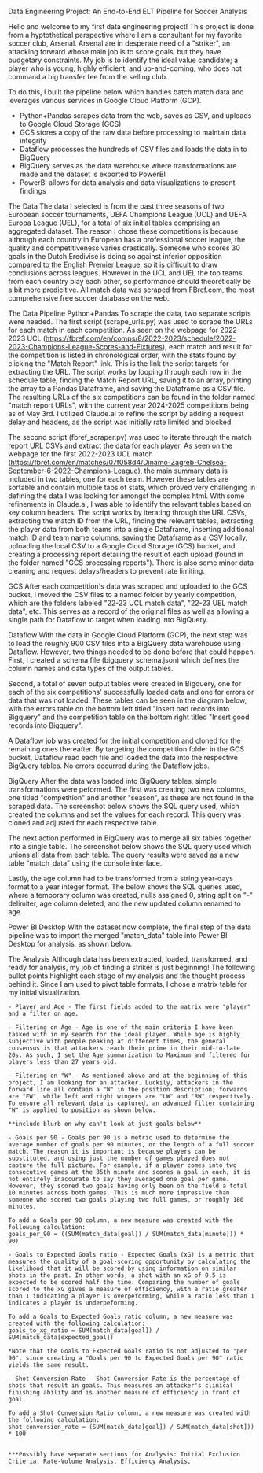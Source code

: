 Data Engineering Project: An End-to-End ELT Pipeline for Soccer Analysis

Hello and welcome to my first data engineering project! This project is done from a hyptothetical perspective where I am a consultant for my favorite soccer club, Arsenal. Arsenal are in desperate need of a "striker", an attacking forward whose main job is to score goals, but they have budgetary constraints. My job is to identify the ideal value candidate; a player who is young, highly efficient, and up-and-coming, who does not command a big transfer fee from the selling club.

To do this, I built the pipeline below which handles batch match data and leverages various services in Google Cloud Platform (GCP).

- Python+Pandas scrapes data from the web, saves as CSV, and uploads to Google Cloud Storage (GCS)
- GCS stores a copy of the raw data before processing to maintain data integrity
- Dataflow processes the hundreds of CSV files and loads the data in to BigQuery
- BigQuery serves as the data warehouse where transformations are made and the dataset is exported to PowerBI
- PowerBI allows for data analysis and data visualizations to present findings

[comment]: <> (Insert pipeline diagram)

The Data
The data I selected is from the past three seasons of two European soccer tournaments, UEFA Champions League (UCL) and UEFA Europa League (UEL), for a total of six initial tables comprising an aggregated dataset. The reason I chose these competitions is because although each country in European has a professional soccer league, the quality and competitiveness varies drastically. Someone who scores 30 goals in the Dutch Eredivise is doing so against inferior opposition compared to the English Premier League, so it is difficult to draw conclusions across leagues. However in the UCL and UEL the top teams from each country play each other, so performance should theoretically be a bit more predicitive. All match data was scraped from FBref.com, the most comprehensive free soccer database on the web.

The Data Pipeline
Python+Pandas
To scrape the data, two separate scripts were needed. The first script (scrape_urls.py) was used to scrape the URLs for each match in each competition. As seen on the webpage for 2022-2023 UCL (https://fbref.com/en/comps/8/2022-2023/schedule/2022-2023-Champions-League-Scores-and-Fixtures), each match and result for the competition is listed in chronological order, with the stats found by clicking the "Match Report" link. This is the link the script targets for extracting the URL. The script works by looping through each row in the schedule table, finding the Match Report URL, saving it to an array, printing the array to a Pandas Dataframe, and saving the Dataframe as a CSV file. The resulting URLs of the six competitions can be found in the folder named "match report URLs", with the current year 2024-2025 competitions being as of May 3rd. I utilized Claude.ai to refine the script by adding a request delay and headers, as the script was initially rate limited and blocked.

The second script (fbref_scraper.py) was used to iterate through the match report URL CSVs and extract the data for each player. As seen on the webpage for the first 2022-2023 UCL match (https://fbref.com/en/matches/07f058d4/Dinamo-Zagreb-Chelsea-September-6-2022-Champions-League), the main summary data is included in two tables, one for each team. However these tables are sortable and contain multiple tabs of stats, which proved very challenging in defining the data I was looking for amongst the complex html. With some refinements in Claude.ai, I was able to identify the relevant tables based on key column headers. The script works by iterating through the URL CSVs, extracting the match ID from the URL, finding the relevant tables, extracting the player data from both teams into a single Dataframe, inserting additional match ID and team name columns, saving the Dataframe as a CSV locally, uploading the local CSV to a Google Cloud Storage (GCS) bucket, and creating a processing report detailing the result of each upload (found in the folder named "GCS processing reports"). There is also some minor data cleaning and request delays/headers to prevent rate limiting.

[comment]: <> (Insert python+pandas GCS upload screenshot)

GCS
After each competition's data was scraped and uploaded to the GCS bucket, I moved the CSV files to a named folder by yearly competition, which are the folders labeled "22-23 UCL match data", "22-23 UEL match data", etc. This serves as a record of the original files as well as allowing a single path for Dataflow to target when loading into BigQuery.

[comment]: <> (Insert GCS buckets screenshot)

Dataflow
With the data in Google Cloud Platform (GCP), the next step was to load the roughly 900 CSV files into a BigQuery data warehouse using Dataflow. However, two things needed to be done before that could happen. First, I created a schema file (bigquery_schema.json) which defines the column names and data types of the output tables.

Second, a total of seven output tables were created in Bigquery, one for each of the six competitions' successfully loaded data and one for errors or data that was not loaded. These tables can be seen in the diagram below, with the errors table on the bottom left titled "Insert bad records into Bigquery" and the competition table on the bottom right titled "Insert good records into Bigquery".

[comment]: <> (Insert Dataflow diagram screenshot)

A Dataflow job was created for the initial competition and cloned for the remaining ones thereafter. By targeting the competition folder in the GCS bucket, Dataflow read each file and loaded the data into the respective BigQuery tables. No errors occurred during the Dataflow jobs.

BigQuery
After the data was loaded into BigQuery tables, simple transformations were peformed. The first was creating two new columns, one titled "competition" and another "season", as these are not found in the scraped data. The screenshot below shows the SQL query used, which created the columns and set the values for each record. This query was cloned and adjusted for each respective table.

[comment]: <> (Insert Bigquery transformations screenshot)

The next action performed in BigQuery was to merge all six tables together into a single table. The screenshot below shows the SQL query used which unions all data from each table. The query results were saved as a new table "match_data" using the console interface.

[comment]: <> (Insert Bigquery merge screenshot)

Lastly, the age column had to be transformed from a string year-days format to a year integer format. The below shows the SQL queries used, where a temporary column was created, nulls assigned 0, string split on "-" delimiter, age column deleted, and the new updated column renamed to age.

[comment]: <> (Insert combined age query screenshots)

Power BI Desktop
With the dataset now complete, the final step of the data pipeline was to import the merged "match_data" table into Power BI Desktop for analysis, as shown below.

[comment]: <> (Insert PowerBI load table screenshot)

The Analysis
Although data has been extracted, loaded, transformed, and ready for analysis, my job of finding a striker is just beginning! The following bullet points highlight each stage of my analysis and the thought process behind it. Since I am used to pivot table formats, I chose a matrix table for my initial visualization.

    - Player and Age - The first fields added to the matrix were "player" and a filter on age.

    - Filtering on Age - Age is one of the main criteria I have been tasked with in my search for the ideal player. While age is highly subjective with people peaking at different times, the general consensus is that attackers reach their prime in their mid-to-late 20s. As such, I set the Age summarization to Maximum and filtered for players less than 27 years old.

[comment]: <> (Insert ages less than 27 screenshot)

    - Filtering on "W" - As mentioned above and at the beginning of this project, I am looking for an attacker. Luckily, attackers in the forward line all contain a "W" in the position description; forwards are "FW", while left and right wingers are "LW" and "RW" respectively. To ensure all relevant data is captured, an advanced filter containing "W" is applied to position as shown below.

[comment]: <> (Insert PowerBI contains W screenshot)

    **include blurb on why can't look at just goals below**

    - Goals per 90 - Goals per 90 is a metric used to determine the average number of goals per 90 minutes, or the length of a full soccer match. The reason it is important is because players can be substituted, and using just the number of games played does not capture the full picture. For example, if a player comes into two consecutive games at the 85th minute and scores a goal in each, it is not entirely inaccurate to say they averaged one goal per game. However, they scored two goals having only been on the field a total 10 minutes across both games. This is much more impressive than someone who scored two goals playing two full games, or roughly 180 minutes.

    To add a Goals per 90 column, a new measure was created with the following calculation:
    goals_per_90 = ((SUM(match_data[goal]) / SUM(match_data[minute])) * 90)

[comment]: <> (Insert goals per 90 screenshot)

    - Goals to Expected Goals ratio - Expected Goals (xG) is a metric that measures the quality of a goal-scoring opportunity by calculating the likelihood that it will be scored by using information on similar shots in the past. In other words, a shot with an xG of 0.5 is expected to be scored half the time. Comparing the number of goals scored to the xG gives a measure of efficiency, with a ratio greater than 1 indicating a player is overpeforming, while a ratio less than 1 indicates a player is underpeforming.

    To add a Goals to Expected Goals ratio column, a new measure was created with the following calculation:
    goals_to_xg_ratio = SUM(match_data[goal]) / SUM(match_data[expected_goal])

    *Note that the Goals to Expected Goals ratio is not adjusted to "per 90", since creating a "Goals per 90 to Expected Goals per 90" ratio yields the same result.

    - Shot Conversion Rate - Shot Conversion Rate is the percentage of shots that result in goals. This measures an attacker's clinical finishing ability and is another measure of efficiency in front of goal.

    To add a Shot Conversion Ratio column, a new measure was created with the following calculation:
    shot_conversion_rate = (SUM(match_data[goal]) / SUM(match_data[shot])) * 100


    ***Possibly have separate sections for Analysis: Initial Exclusion Criteria, Rate-Volume Analysis, Efficiency Analysis,  

